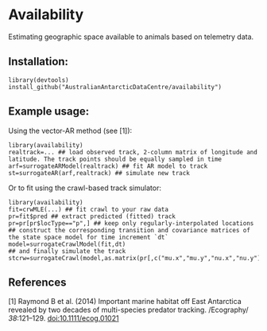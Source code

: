 # Availability

Estimating geographic space available to animals based on telemetry data.

## Installation:
```
library(devtools)
install_github("AustralianAntarcticDataCentre/availability")
```

## Example usage:
Using the vector-AR method (see [1]):
```
library(availability)
realtrack=... ## load observed track, 2-column matrix of longitude and latitude. The track points should be equally sampled in time
arf=surrogateARModel(realtrack) ## fit AR model to track
st=surrogateAR(arf,realtrack) ## simulate new track
```

Or to fit using the crawl-based track simulator:
```
library(availability)
fit=crwMLE(...) ## fit crawl to your raw data
pr=fit$pred ## extract predicted (fitted) track
pr=pr[pr$locType=="p",] ## keep only regularly-interpolated locations
## construct the corresponding transition and covariance matrices of the state space model for time increment `dt`
model=surrogateCrawlModel(fit,dt)
## and finally simulate the track
stcrw=surrogateCrawl(model,as.matrix(pr[,c("mu.x","mu.y","nu.x","nu.y")]),pr$date)
```
## References
[1] Raymond B et al. (2014) Important marine habitat off East Antarctica revealed by two decades of multi-species predator tracking. /Ecography/ *38*:121–129. [doi:10.1111/ecog.01021](http://dx.doi.org/10.1111/ecog.01021)
